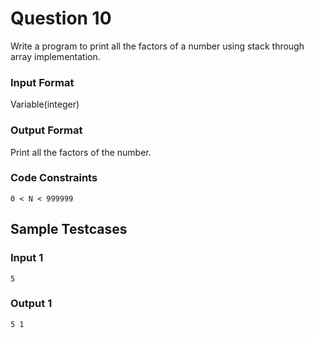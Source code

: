# Question 10

Write a program to print all the factors of a number using stack through array implementation.

### Input Format

Variable(integer)

### Output Format

Print all the factors of the number.

### Code Constraints

```
0 < N < 999999
```

## Sample Testcases

### Input 1

```
5
```

### Output 1

```
5 1
```
